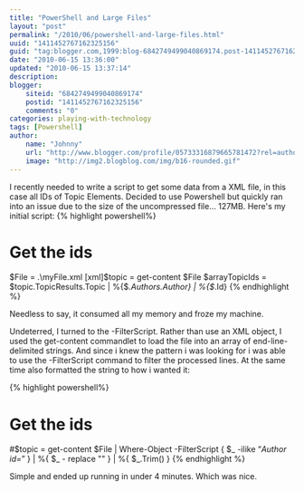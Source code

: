 ```yaml
---
title: "PowerShell and Large Files"
layout: "post"
permalink: "/2010/06/powershell-and-large-files.html"
uuid: "1411452767162325156"
guid: "tag:blogger.com,1999:blog-6842749499040869174.post-1411452767162325156"
date: "2010-06-15 13:36:00"
updated: "2010-06-15 13:37:14"
description: 
blogger:
    siteid: "6842749499040869174"
    postid: "1411452767162325156"
    comments: "0"
categories: playing-with-technology
tags: [Powershell]
author: 
    name: "Johnny"
    url: "http://www.blogger.com/profile/05733316879665781472?rel=author"
    image: "http://img2.blogblog.com/img/b16-rounded.gif"
---
```


I recently needed to write a script to get some data from a XML file, in this case all IDs of Topic Elements. Decided to use Powershell but quickly ran into an issue due to the size of the uncompressed file... 127MB. Here's my initial script:
<linebreak>
{% highlight powershell%}
# Get the ids
$File = .\myFile.xml
[xml]$topic = get-content $File
$arrayTopicIds = $topic.TopicResults.Topic | %{$_.Authors.Author} | %{$_.Id}
{% endhighlight %}

Needless to say, it consumed all my memory and froze my machine.

Undeterred, I turned to the -FilterScript. Rather than use an XML object, I used the get-content commandlet to load the file into an array of end-line-delimited strings. And since i knew the pattern i was looking for i was able to use the -FilterScript command to filter the processed lines. At the same time also formatted the string to how i wanted it:

{% highlight powershell%}
# Get the ids
#$topic = get-content $File | Where-Object -FilterScript { $_ -ilike “*Author id=*” } | %{ $_ - replace "" } | %{ $_.Trim() }
{% endhighlight %}

Simple and ended up running in under 4 minutes. Which was nice.